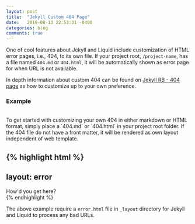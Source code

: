 ```yaml
---
layout: post
title:  "Jekyll Custom 404 Page"
date:   2019-08-13 22:53:31 -0400
categories: blog
comments: true
---
```


One of cool features about Jekyll and Liquid include customization of HTML error pages, i.e., 404, to its own file. If your project root, `/project-name`, has a file named `404.md` or `404.html`, it will be automatically shown as error page for when URL is not available.

In depth information about custom 404 can be found on [Jekyll RB - 404 page](https://jekyllrb.com/tutorials/custom-404-page/) as how to customize up to your own preference.
<br/>
### Example
<br/>
To get started with customizing your own 404 in either markdown or HTML format, simply place a `404.md` or `404.html` in your project root folder. If the 404 file do not have a front matter, it will be rendered as own layout independent of web template.

{% highlight html %}
---
layout: error
---
<div>
    How'd you get here?
</div>
{% endhighlight %}

The above example require a `error.html` file in `_layout` directory for Jekyll and Liquid to process any bad URLs.
